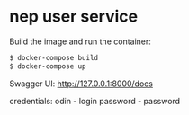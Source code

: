 # nep user service

Build the image and run the container:
```sh
$ docker-compose build 
$ docker-compose up
```

Swagger UI:
http://127.0.0.1:8000/docs 

credentials:
odin - login
password - password